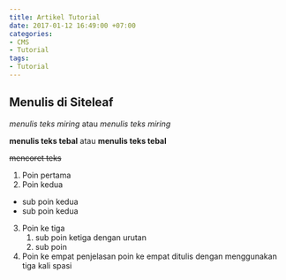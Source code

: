 ```yaml
---
title: Artikel Tutorial
date: 2017-01-12 16:49:00 +07:00
categories:
- CMS
- Tutorial
tags:
- Tutorial
---
```


## Menulis di Siteleaf

*menulis teks miring* atau _menulis teks miring_

**menulis teks tebal** atau __menulis teks tebal__

~~mencoret teks~~

1. Poin pertama
2. Poin kedua
  * sub poin kedua
  * sub poin kedua
3. Poin ke tiga
   1. sub poin ketiga dengan urutan
   2. sub poin
4. Poin ke empat
    penjelasan poin ke empat ditulis dengan menggunakan tiga kali spasi